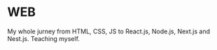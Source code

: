 # WEB
My whole jurney from HTML, CSS, JS to React.js, Node.js, Next.js and Nest.js.
Teaching myself.
